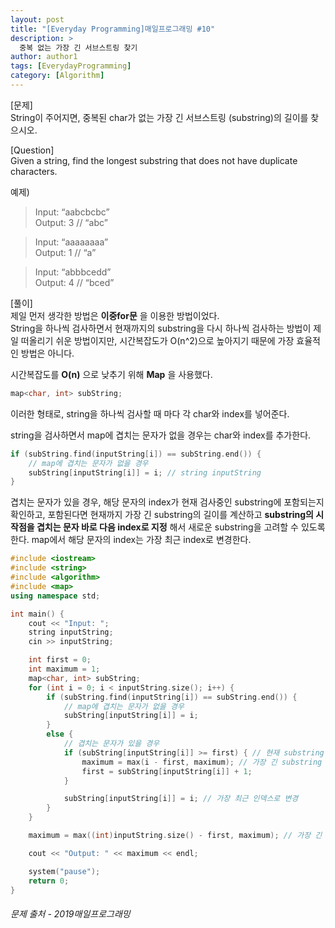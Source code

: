 ```yaml
---
layout: post
title: "[Everyday Programming]매일프로그래밍 #10"
description: >
  중복 없는 가장 긴 서브스트링 찾기
author: author1
tags: [EverydayProgramming]
category: [Algorithm]
---
```


[문제]  
String이 주어지면, 중복된 char가 없는 가장 긴 서브스트링 (substring)의 길이를 찾으시오. 

[Question]  
Given a string, find the longest substring that does not have duplicate characters.

예제)
> Input: “aabcbcbc”  
  Output: 3 // “abc”

> Input: “aaaaaaaa”  
  Output: 1 // “a”

> Input: “abbbcedd”  
  Output: 4 // “bced”
  

[풀이]  
제일 먼저 생각한 방법은 __이중for문__ 을 이용한 방법이었다.  
String을 하나씩 검사하면서 현재까지의 substring을 다시 하나씩 검사하는 방법이 제일 떠올리기 쉬운 방법이지만, 시간복잡도가 O(n^2)으로 높아지기 때문에 가장 효율적인 방법은 아니다.

시간복잡도를 __O(n)__ 으로 낮추기 위해 __Map__ 을 사용했다.
~~~c++
map<char, int> subString;
~~~
이러한 형태로, string을 하나씩 검사할 때 마다 각 char와 index를 넣어준다.

string을 검사하면서 map에 겹치는 문자가 없을 경우는 char와 index를 추가한다.
~~~c++
if (subString.find(inputString[i]) == subString.end()) { 
	// map에 겹치는 문자가 없을 경우
	subString[inputString[i]] = i; // string inputString
}
~~~

겹치는 문자가 있을 경우, 해당 문자의 index가 현재 검사중인 substring에 포함되는지 확인하고, 포함된다면 현재까지 가장 긴 substring의 길이를 계산하고 __substring의 시작점을 겹치는 문자 바로 다음 index로 지정__ 해서 새로운 substring을 고려할 수 있도록 한다. map에서 해당 문자의 index는 가장 최근 index로 변경한다.

~~~c++
#include <iostream>
#include <string>
#include <algorithm>
#include <map>
using namespace std;

int main() {
	cout << "Input: ";
	string inputString;
	cin >> inputString;

	int first = 0;
	int maximum = 1;
	map<char, int> subString;
	for (int i = 0; i < inputString.size(); i++) {
		if (subString.find(inputString[i]) == subString.end()) { 
			// map에 겹치는 문자가 없을 경우
			subString[inputString[i]] = i;
		}
		else {
			// 겹치는 문자가 있을 경우
			if (subString[inputString[i]] >= first) { // 현재 substring 안에 포함되는 문자인지
				maximum = max(i - first, maximum); // 가장 긴 substring 길이 갱신
				first = subString[inputString[i]] + 1;
			}

			subString[inputString[i]] = i; // 가장 최근 인덱스로 변경
		}
	}

	maximum = max((int)inputString.size() - first, maximum); // 가장 긴 substring 길이 갱신

	cout << "Output: " << maximum << endl;

	system("pause");
	return 0;
}
~~~

###### *문제 출처 - 2019매일프로그래밍*